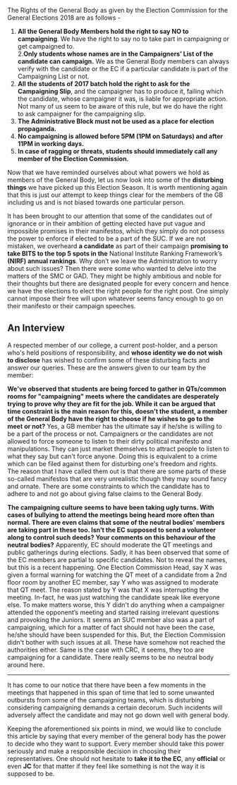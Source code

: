 <!-- TITLE: Campaigning At Its Worst -->
<!-- SUBTITLE: As the Doomsday approaches, the pressure on the candidates to express themselves, to reach out to and convince as many students as possible has increased too. But the need to do so ended up spoiling the spirit of the much anticipated General Election 2018 for some of the students on campus.  Journal Club presents an informative piece to remind the General Body Members of their role and power during the time of elections. -->

The Rights of the General Body as given by the Election Commission for the General Elections 2018 are as follows -  

1. **All the General Body Members hold the right to say NO to campaigning**. We have the right to say no to take part in campaigning or get campaigned to.  
2.**Only students whose names are in the Campaigners’ List of the candidate can campaign.** We as the General Body members can always verify with the candidate or the EC if a particular candidate is part of the Campaigning List or not.
3. **All the students of 2017 batch hold the right to ask for the Campaigning Slip**, and the campaigner has to produce it, failing which the candidate, whose campaigner it was, is liable for appropriate action. Not many of us seem to be aware of this rule, but we do have the right to ask campaigner for the campaigning slip.
4. **The Administrative Block must not be used as a place for election propaganda.**
5. **No campaigning is allowed before 5PM (1PM on Saturdays) and after 11PM in working days.**
6. **In case of ragging or threats, students should immediately call any member of the Election Commission.**

Now that we have reminded ourselves about what powers we hold as members of the General Body, let us now look into some of the **disturbing things** we have picked up this Election Season. It is worth mentioning again that this is just our attempt to keep things clear for the members of the GB including us and is not biased towards one particular person. 

It has been brought to our attention that some of the candidates out of ignorance or in their ambition of getting elected have put vague and impossible promises in their manifestos, which they simply do not possess the power to enforce if elected to be a part of the SUC. If we are not mistaken, we overheard **a candidate** as part of their campaign **promising to take BITS to the top 5 spots in the** National Institute Ranking Framework’s **(NIRF) annual rankings**. Why don’t we leave the Administration to worry about such issues? Then there were some who wanted to delve into the matters of the SMC or GAD. They might be highly ambitious and noble for their thoughts but there are designated people for every concern and hence we have the elections to elect the right people for the right post. One simply cannot impose their free will upon whatever seems fancy enough to go on their manifesto or their campaign speeches. 

## An Interview
A respected member of our college, a current post-holder, and a person who's held positions of responsibility, and **whose identity we do not wish to disclose** has wished to confirm some of these disturbing facts and answer our queries. These are the answers given to our team by the member:

**We've observed that students are being forced to gather in QTs/common rooms for "campaigning" meets where the candidates are desperately trying to prove why they are fit for the job. While it can be argued that time constraint is the main reason for this, doesn’t the student, a member of the General Body have the right to choose if he wishes to go to the meet or not?**
Yes, a GB member has the ultimate say if he/she is willing to be a part of the process or not. Campaigners or the candidates are not allowed to force someone to listen to their dirty political manifesto and manipulations. They can just market themselves to attract people to listen to what they say but can't force anyone. Doing this is equivalent to a crime which can be filed against them for disturbing one's freedom and rights. The reason that I have called them out is that there are some parts of these so-called manifestos that are very unrealistic though they may sound fancy and ornate. There are some constraints to which the candidate has to adhere to and not go about giving false claims to the General Body.

**The campaigning culture seems to have been taking ugly turns. With cases of bullying to attend the meetings being heard more often than normal. There are even claims that some of the neutral bodies’ members are taking part in these too. Isn’t the EC supposed to send a volunteer along to control such deeds? Your comments on this behaviour of the neutral bodies?** 
Apparently, EC should moderate the QT meetings and public gatherings during elections. Sadly, it has been observed that some of the EC members are partial to specific candidates. Not to reveal the names, but this is a recent happening. One Election Commission Head, say X was given a formal warning for watching the QT meet of a candidate from a 2nd floor room by another EC member, say Y who was assigned to moderate that QT meet. The reason stated by Y was that X was interrupting the meeting. In-fact, he was just watching the candidate speak like everyone else. To make matters worse, this Y didn't do anything when a campaigner attended the opponent’s meeting and started raising irrelevant questions and provoking the Juniors. It seems an SUC member also was a part of campaigning, which for a matter of fact should not have been the case, he/she should have been suspended for this. But, the Election Commission didn't bother with such issues at all. These have somehow not reached the authorities either. Same is the case with CRC, it seems, they too are campaigning for a candidate. There really seems to be no neutral body around here. 


-----
It has come to our notice that there have been a few moments in the meetings that happened in this span of time that led to some unwanted outbursts from some of the campaigning teams, which is disturbing considering campaigning demands a certain decorum. Such incidents will adversely affect the candidate and may not go down well with general body.

Keeping the aforementioned six points in mind, we would like to conclude this article by saying that every member of the general body has the power to decide who they want to support. Every member should take this power seriously and make a responsible decision in choosing their representatives. One should not hesitate to **take it to the EC**, any **official** or even **JC** for that matter if they feel like something is not the way it is supposed to be.